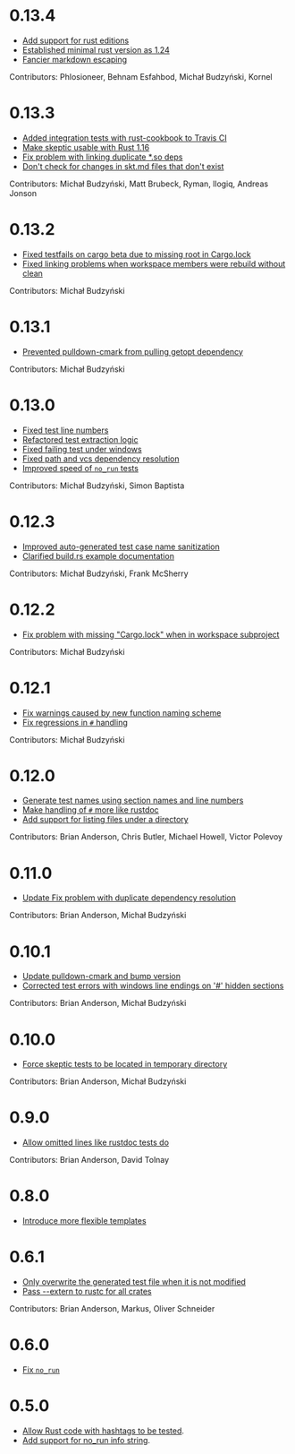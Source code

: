 # 0.13.4
* [Add support for rust editions](https://github.com/budziq/rust-skeptic/pull/91)
* [Established minimal rust version as 1.24](https://github.com/budziq/rust-skeptic/pull/86)
* [Fancier markdown escaping](https://github.com/budziq/rust-skeptic/pull/84)

Contributors: Phlosioneer, Behnam Esfahbod, Michał Budzyński, Kornel

# 0.13.3

* [Added integration tests with rust-cookbook to Travis CI](https://github.com/budziq/rust-skeptic/commit/178276c9a5d2149bc0012afe1e3c807df2a2885e)
* [Make skeptic usable with Rust 1.16](https://github.com/budziq/rust-skeptic/commit/cecd4574a7264a7636f7201f8b930ea41f3ccfdb)
* [Fix problem with linking duplicate *.so deps](https://github.com/budziq/rust-skeptic/commit/23b738c5ca16697b5497a9fdadfaacffa71a8504)
* [Don't check for changes in skt.md files that don't exist](https://github.com/budziq/rust-skeptic/commit/8b3ba1aece727ad7596a65812fbe23b200297c60)

Contributors: Michał Budzyński, Matt Brubeck, Ryman, llogiq, Andreas Jonson

# 0.13.2

* [Fixed testfails on cargo beta due to missing root in Cargo.lock](https://github.com/budziq/rust-skeptic/pull/66)
* [Fixed linking problems when workspace members were rebuild without clean](https://github.com/budziq/rust-skeptic/pull/66)

Contributors: Michał Budzyński

# 0.13.1

* [Prevented pulldown-cmark from pulling getopt dependency](https://github.com/budziq/rust-skeptic/pull/64)

Contributors: Michał Budzyński

# 0.13.0

* [Fixed test line numbers](https://github.com/budziq/rust-skeptic/commit/5fce0912ad2538b48ff47bfd07530c16288519e0)
* [Refactored test extraction logic](https://github.com/budziq/rust-skeptic/commit/75b6ca56811f9c6383c5e1813c4571abb9c455ab)
* [Fixed failing test under windows](https://github.com/budziq/rust-skeptic/commit/8d0ee743a72920705f88474cb64b0af05ec4713a)
* [Fixed path and vcs dependency resolution](https://github.com/budziq/rust-skeptic/commit/8bfbebace429ef15679ffe4e7da0d289066728cb)
* [Improved speed of `no_run` tests](https://github.com/budziq/rust-skeptic/commit/9de430dc1f51cc1cc1afdd8ff9a019ce355ad711)

Contributors: Michał Budzyński, Simon Baptista

# 0.12.3

* [Improved auto-generated test case name sanitization](https://github.com/budziq/rust-skeptic/commit/3e384a6bd6c55ac7013cccbb22bb8c49c2dc6be0)
* [Clarified build.rs example documentation](https://github.com/budziq/rust-skeptic/commit/9dd2087403c28a49f7149f7b9594cdad65ebc3a7)

Contributors: Michał Budzyński, Frank McSherry

# 0.12.2

* [Fix problem with missing "Cargo.lock" when in workspace subproject](https://github.com/budziq/rust-skeptic/commit/f1be38eb8baa8c2267eb572eac9bb43706b29d8c)

Contributors: Michał Budzyński

# 0.12.1

* [Fix warnings caused by new function naming scheme](https://github.com/budziq/rust-skeptic/commit/fa1dcb87505dab899e4abdbf30e27b55620c1f3d)
* [Fix regressions in `#` handling](https://github.com/budziq/rust-skeptic/commit/54841cf789ad787ba3b638267fdc851cea5f7f65)

Contributors: Michał Budzyński

# 0.12.0

* [Generate test names using section names and line numbers](https://github.com/budziq/rust-skeptic/pull/41/files)
* [Make handling of `#` more like rustdoc](https://github.com/budziq/rust-skeptic/pull/40)
* [Add support for listing files under a directory](https://github.com/budziq/rust-skeptic/pull/31)

Contributors: Brian Anderson, Chris Butler, Michael Howell, Victor
Polevoy

# 0.11.0

* [Update Fix problem with duplicate dependency resolution](https://github.com/budziq/rust-skeptic/pull/36)

Contributors: Brian Anderson, Michał Budzyński

# 0.10.1

* [Update pulldown-cmark and bump version](https://github.com/budziq/rust-skeptic/pull/32)
* [Corrected test errors with windows line endings on '#' hidden sections](https://github.com/budziq/rust-skeptic/pull/35)

Contributors: Brian Anderson, Michał Budzyński

# 0.10.0

* [Force skeptic tests to be located in temporary directory](https://github.com/budziq/rust-skeptic/pull/26)

Contributors: Brian Anderson, Michał Budzyński

# 0.9.0

* [Allow omitted lines like rustdoc tests do](https://github.com/budziq/rust-skeptic/pull/21)

Contributors: Brian Anderson, David Tolnay

# 0.8.0

* [Introduce more flexible templates](https://github.com/budziq/rust-skeptic/pull/20)

# 0.6.1

* [Only overwrite the generated test file when it is not modified](https://github.com/budziq/rust-skeptic/pull/10)
* [Pass --extern to rustc for all crates](https://github.com/budziq/rust-skeptic/pull/11)

Contributors: Brian Anderson, Markus, Oliver Schneider

# 0.6.0

* [Fix `no_run`](https://github.com/budziq/rust-skeptic/pull/7)

# 0.5.0

* [Allow Rust code with hashtags to be tested](https://github.com/budziq/rust-skeptic/pull/2).
* [Add support for no_run info string](https://github.com/budziq/rust-skeptic/pull/5).
